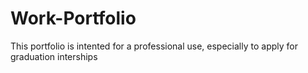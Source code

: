 # Work-Portfolio
This portfolio is intented for a professional use, especially to apply for graduation interships 
